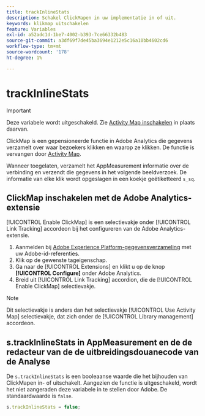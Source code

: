 ```yaml
---
title: trackInlineStats
description: Schakel ClickMapen in uw implementatie in of uit.
keywords: klikmap uitschakelen
feature: Variables
exl-id: a52adc1d-1be7-4002-b393-7ce66332b483
source-git-commit: a3df69f7de45ba3694e1212e5c16a10bb4602cd6
workflow-type: tm+mt
source-wordcount: '178'
ht-degree: 1%

---
```


# trackInlineStats

>[!IMPORTANT]
>
>Deze variabele wordt uitgeschakeld. Zie [Activity Map inschakelen](/help/analyze/activity-map/activitymap-getting-started/activitymap-getting-started-admins/activitymap-enable.md) in plaats daarvan.

ClickMap is een gepensioneerde functie in Adobe Analytics die gegevens verzamelt over waar bezoekers klikken en waarop ze klikken. De functie is vervangen door [Activity Map](/help/analyze/activity-map/activity-map.md).

Wanneer toegelaten, verzamelt het AppMeasurement informatie over de verbinding en verzendt die gegevens in het volgende beeldverzoek. De informatie van elke klik wordt opgeslagen in een koekje geëtiketteerd `s_sq`.

## ClickMap inschakelen met de Adobe Analytics-extensie

[!UICONTROL Enable ClickMap] is een selectievakje onder [!UICONTROL Link Tracking] accordeon bij het configureren van de Adobe Analytics-extensie.

1. Aanmelden bij [Adobe Experience Platform-gegevensverzameling](https://experience.adobe.com/data-collection) met uw Adobe-id-referenties.
2. Klik op de gewenste tageigenschap.
3. Ga naar de [!UICONTROL Extensions] en klikt u op de knop **[!UICONTROL Configure]** onder Adobe Analytics.
4. Breid uit [!UICONTROL Link Tracking] accordion, die de [!UICONTROL Enable ClickMap] selectievakje.

>[!NOTE]
>
>Dit selectievakje is anders dan het selectievakje [!UICONTROL Use Activity Map] selectievakje, dat zich onder de [!UICONTROL Library management] accordeon.

## s.trackInlineStats in AppMeasurement en de de redacteur van de de uitbreidingsdouanecode van de Analyse

De `s.trackInlineStats` is een booleaanse waarde die het bijhouden van ClickMapen in- of uitschakelt. Aangezien de functie is uitgeschakeld, wordt het niet aangeraden deze variabele in te stellen door Adobe. De standaardwaarde is `false`.

```js
s.trackInlineStats = false;
```
